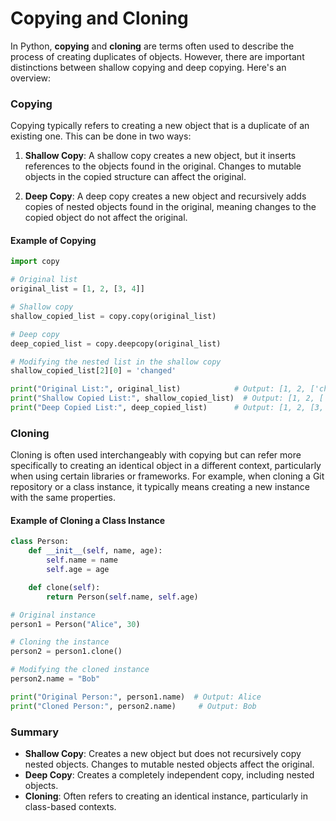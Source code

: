# Copying and Cloning
In Python, **copying** and **cloning** are terms often used to describe the process of creating duplicates of objects. However, there are important distinctions between shallow copying and deep copying. Here's an overview:

### Copying

Copying typically refers to creating a new object that is a duplicate of an existing one. This can be done in two ways:

1. **Shallow Copy**: A shallow copy creates a new object, but it inserts references to the objects found in the original. Changes to mutable objects in the copied structure can affect the original.

2. **Deep Copy**: A deep copy creates a new object and recursively adds copies of nested objects found in the original, meaning changes to the copied object do not affect the original.

#### Example of Copying

```python
import copy

# Original list
original_list = [1, 2, [3, 4]]

# Shallow copy
shallow_copied_list = copy.copy(original_list)

# Deep copy
deep_copied_list = copy.deepcopy(original_list)

# Modifying the nested list in the shallow copy
shallow_copied_list[2][0] = 'changed'

print("Original List:", original_list)            # Output: [1, 2, ['changed', 4]]
print("Shallow Copied List:", shallow_copied_list)  # Output: [1, 2, ['changed', 4]]
print("Deep Copied List:", deep_copied_list)      # Output: [1, 2, [3, 4]]
```

### Cloning

Cloning is often used interchangeably with copying but can refer more specifically to creating an identical object in a different context, particularly when using certain libraries or frameworks. For example, when cloning a Git repository or a class instance, it typically means creating a new instance with the same properties.

#### Example of Cloning a Class Instance

```python
class Person:
    def __init__(self, name, age):
        self.name = name
        self.age = age

    def clone(self):
        return Person(self.name, self.age)

# Original instance
person1 = Person("Alice", 30)

# Cloning the instance
person2 = person1.clone()

# Modifying the cloned instance
person2.name = "Bob"

print("Original Person:", person1.name)  # Output: Alice
print("Cloned Person:", person2.name)     # Output: Bob
```

### Summary

- **Shallow Copy**: Creates a new object but does not recursively copy nested objects. Changes to mutable nested objects affect the original.
- **Deep Copy**: Creates a completely independent copy, including nested objects.
- **Cloning**: Often refers to creating an identical instance, particularly in class-based contexts.
